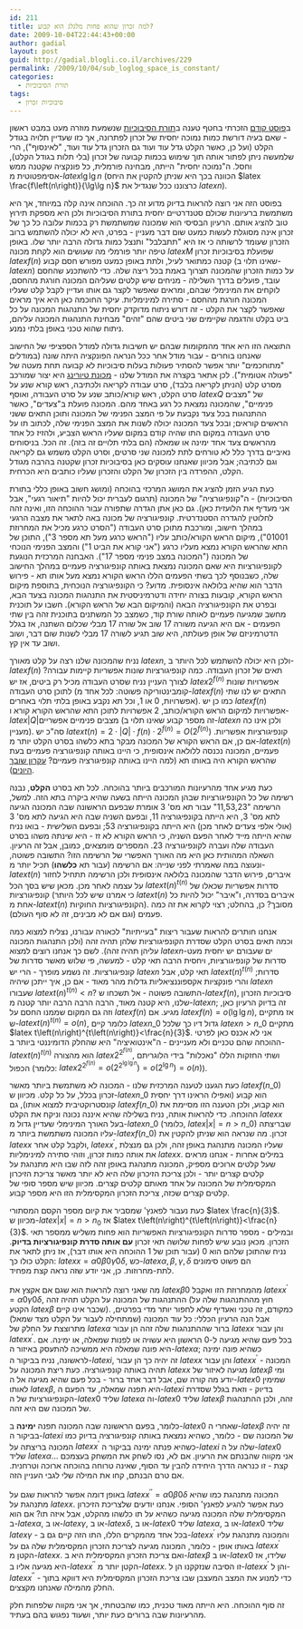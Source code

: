 ```yaml
---
id: 211
title: למה זכרון שהוא פחות מלגלג הוא קבוע?
date: 2009-10-04T22:44:43+00:00
author: gadial
layout: post
guid: http://gadial.blogli.co.il/archives/229
permalink: /2009/10/04/sub_loglog_space_is_constant/
categories:
  - תורת הסיבוכיות
tags:
  - סיבוכיות זכרון
---
```

ב[פוסט קודם](http://www.gadial.net/?p=204) הזכרתי בחטף טענה ב[תורת הסיבוכיות](http://he.wikipedia.org/wiki/%D7%A1%D7%99%D7%91%D7%95%D7%9B%D7%99%D7%95%D7%AA) שנשמעת מוזרה מעט במבט ראשון - שאם בעיה דורשת כמות נמוכה יחסית של זכרון לפתרונה, אך כזו שעדיין תלויה בגודל הקלט (ועל כן, כאשר הקלט גדל עוד ועוד גם הזכרון גדל עוד ועוד, "לאינסוף"), הרי שלמעשה ניתן לפתור אותה תוך שימוש בכמות קבועה של זכרון (בלי תלות בגודל הקלט), וחסל. ה"נמוכה יחסית" הייתה, מבחינה פורמלית, כל פונקציה שקטנה ממש אסימפטוטית מ-$latex \lg\lg n$ (הכוונה בכך היא שניתן להקטין את היחס $latex \frac{f\left(n\right)}{\lg\lg n}$ כרצוננו ככל שנגדיל את $latex n$).

בפוסט הזה אני רוצה להראות בדיוק מדוע זה כך. ההוכחה אינה קלה במיוחד, אך היא משתמשת ברעיונות שכולם סטנדרטיים יחסית בתורת הסיבוכיות ולכן היא מספקת תירוץ טוב להציג אותם. הרעיון הבסיסי הוא שמכונה שמשתמשת רק בכמות עלובה כל כך של זכרון אינה מסוגלת לעשות כמעט שום דבר מעניין - בפרט, היא לא יכולה להשתמש ברוב הזכרון שעומד לרשותה כי אז היא "תתבלבל" ותנצל כמות גדולה הרבה יותר שלו. באופן טיפה יותר פורמלי מה שעושים הוא לקחת מכונה $latex M$ שפועלת בסיבוכיות זכרון $latex f\left(n\right)$ קטנה כמתואר לעיל, ולתת באופן כמעט מפורש חסם קבוע (שאינו תלוי ב-$latex n$) על כמות הזכרון שהמכונה תצרוך באמת בכל ריצה שלה. כדי להשתכנע שהחסם עובד, פועלים בדרך השלילה - מניחים שיש קלטים שעליהם המכונה חורגת מהחסם, לוקחים את המינימלי שבהם, ומראים שאפשר לקצר גם אותו ועדיין לקבל קלט שעליו המכונה חורגת מהחסם - סתירה למינימליות. עיקר החוכמה כאן היא איך מראים שאפשר לקצר את הקלט - זה דורש ניתוח מדוקדק יחסית של התנהגות המכונה על כל ביט בקלט והדגמה שקיימים שני ביטים שהם "זהים" מבחינת התנהגות המכונה עליהם, ניתוח שהוא טכני באופן בלתי נמנע.

התוצאה הזו היא אחד מהמקומות שבהם יש חשיבות גדולה למודל הספציפי של החישוב שאנחנו בוחרים - עבור מודל אחר ככל הנראה הפונקציה היתה שונה (במודלים "מתוחכמים" יותר אפשר להסתיר פעולות בעלות סיבוכיות לא קבועה תחת מעטה של "פעולה אטומית"). לכן אתאר בקצרה את המודל שלנו - [מכונת טיורינג](http://he.wikipedia.org/wiki/%D7%9E%D7%9B%D7%95%D7%A0%D7%AA_%D7%98%D7%99%D7%95%D7%A8%D7%99%D7%A0%D7%92) היא יצור שמורכב מסרט קלט (הניתן לקריאה בלבד), סרט עבודה לקריאה ולכתיבה, ראש קורא שנע על סרט הקלט, ראש קורא/כותב שנע על סרט העבודה, ואוסף $latex Q$ של "מצבים פנימיים", שהמכונה נמצאת כל רגע באחד מהם. המכונה פועלת ב"צעדים", כאשר ההתנהגות בכל צעד נקבעת על פי המצב הפנימי של המכונה ותוכן התאים ששני הראשים קוראים; ובכל צעד המכונה יכולה לשנות את המצב הפנימי שלה, לכתוב תו על סרט העבודה במקום התו שהיה קודם במקום שעליו הראש הצביע, ולהזיז כל אחד מהראשים צעד אחד ימינה או שמאלה (הם בלתי תלויים זה בזה). זה הכל. בניסוחים נאיביים בדרך כלל לא טורחים לתת למכונה שני סרטים, וסרט הקלט משמש גם לקריאה וגם לכתיבה; אבל מכיוון שאנחנו עוסקים כאן בסיבוכיות זכרון שקטנה בהרבה מגודל הקלט, ההפרדה בין הזכרון של הקלט והזכרון שעליו כותבים היא הכרחית.

כעת הגיע הזמן להציג את המושג המרכזי בהוכחה (ומושג חשוב באופן כללי בתורת הסיבוכיות) - ה"קונפיגורציה" של המכונה (תרגום לעברית יכול להיות "תיאור רגעי", אבל אני מעדיף את הלועזית כאן). גם כאן אתן הגדרה שתפורה עבור ההוכחה הזו, ואינה זהה לחלוטין להגדרה הסטנדרטית. קונפיגורציה של מכונה באה לתאר את מצבה הרגעי במהלך חישוב, ומורכבת מתוכן סרט העבודה ("הסרט כרגע מכיל את המחרוזת 01001"), מיקום הראש הקורא/כותב עליו ("הראש כרגע מעל תא מספר 3"), התוכן של התא שהראש הקורא נמצא מעליו כרגע ("אני קורא את הביט 1") והמצב הפנימי הנוכחי של המכונה ("המכונה במצב פנימי מספר 17"). האבחנה המרכזית הנוגעת לקונפיגורציות היא שאם המכונה נמצאת באותה קונפיגורציה פעמיים במהלך החישוב שלה, כשבנוסף לכך בשתי הפעמים הללו הראש הקורא נמצא מעל אותו תא - פירוש הדבר הוא שהיא בלולאה אינסופית. מדוע? כי הקונפיגורציה הנוכחית, בתוספת מיקום הראש הקורא, קובעות בצורה יחידה ודטרמיניסטית את התנהגות המכונה בצעד הבא, ובפרט את הקונפיגורציה הבאה (והמיקום הבא של הראש הקורא). חשבו על תוכנית מחשב שמגיעה פעמיים לאותה שורת קוד, כשמצב כל המשתנים בתוכנית זהה בין שתי הפעמים - אם היא הגיעה משורה 17 שוב אל שורה 17 מבלי שכלום השתנה, אז בגלל הדטרמיניזם של אופן פעולתה, היא שוב תגיע לשורה 17 מבלי לשנות שום דבר, ושוב ושוב עד אין קץ.

נניח שהמכונה שלנו רצה על קלט מאורך $latex n$, ולכן היא יכולה להשתמש לכל היותר ב-$latex f\left(n\right)$ תאים של זכרון העבודה. כמה קונפיגורציות שונות אפשריות קיימות עבורה? לצורך העניין נניח שסרט העבודה מכיל רק ביטים, אז יש $latex 2^{f\left(n\right)}$ אפשרויות שונות לתוכן סרט העבודה (קומבינטוריקה פשוטה: לכל אחד מ-$latex f\left(n\right)$ התאים יש לנו שתי אפשרויות, 0 או 1, וכל תא נקבע באופן בלתי תלוי באחרים). כמו כן יש $latex f\left(n\right)$ אפשרויות למיקום הראש הקורא/כותב, 2 אפשרויות לתוכן התא שהראש הקורא קורא ו-$latex \left|Q\right|$מצבים פנימיים אפשריים (זה מספר קבוע שאינו תלוי ב-$latex n$ ולכן אינו כה מעניין). סה"כ יש $latex t\left(n\right)=2\cdot\left|Q\right|\cdot f\left(n\right)\cdot2^{f\left(n\right)}=O\left(2^{f\left(n\right)}\right)$ קונפיגורציות אפשריות. אם כן, אם הראש הקורא של המכונה מבקר בתא כלשהו בסרט הקלט יותר מ-$latex t\left(n\right)$ פעמיים, המכונה נכנסה ללולאה אינסופית, כי היינו באותה קונפיגורציה פעמיים בעת שהראש הקורא היה באותו תא (למה היינו באותה קונפיגורציה פעמיים? [עקרון שובך היונים](http://he.wikipedia.org/wiki/%D7%A2%D7%A7%D7%A8%D7%95%D7%9F_%D7%A9%D7%95%D7%91%D7%9A_%D7%94%D7%99%D7%95%D7%A0%D7%99%D7%9D)).

כעת מגיע אחד מהרעיונות המורכבים ביותר בהוכחה. לכל תא בסרט **הקלט**, נבנה רשימה של כל הקונפיגורציות שבהן המכונה הייתה בשעה שהיא ביקרה בתא הזה. למשל, הרשימה "11,53,23" עבור תא מס' 3 אומרת שבפעם הראשונה שבה המכונה הגיעה לתא מס' 3, היא הייתה בקונפיגורציה 11, ובפעם השניה שבה היא הגיעה לתא מס' 3 (אולי אלפי צעדים לאחר מכן) היא הייתה בקונפיגורציה 53; ובפעם השלישית - בואו נניח שהיא הייתה מייד לאחר הפעם השניה, כי הראש הקורא לא זז - היא שינתה משהו בסרט העבודה שלה ועברה לקונפיגורציה 23. המספרים מומצאים, כמובן, אבל זה הרעיון. השאלה המהותית כאן היא מה האורך האפשרי של הרשימה הזו? התשובה פשוטה, ונעוצה במה שאמרתי לפני שנייה: אם הרשימה (עבור תא **כלשהו**) תכיל יותר מ-$latex t\left(n\right)$ איברים, פירוש הדבר שהמכונה בלולאה אינסופית ולכן הרשימה תתחיל לחזור על עצמה לאחר מכן. מכאן שיש בסך הכל $latex t\left(n\right)^{t\left(n\right)}$ סדרות אפשריות שכאלו של קונפיגורציות (כי אמרנו שיש לכל היותר $latex t\left(n\right)$ איברים בסדרה, ו"איבר" יכול להיות כל אחת מ-$latex t\left(n\right)$ הקונפיגורציות החוקיות). מסובך? כן, בהחלט; רצוי לקרוא את זה כמה פעמים (וגם אם לא מבינים, זה לא סוף העולם).

אנחנו חותרים להראות שעבור ריצות "בעייתיות" לכאורה עבורנו, נצליח למצוא כמה וכמה תאים בסרט הקלט שסדרת הקונפיגורציות שלהן תהיה זהה (ולכן התנהגות המכונה עליהן תהיה זהה). לשם כך אנחנו רוצים למצוא $latex n$-ים שעבורם יש יחסית מעט סדרות של קונפיגורציות, ויחסית הרבה תאי קלט - למעשה, פי שלוש מאשר סדרות של קונפיגורציות. זה נשמע מופרך - הרי יש $latex n$ תאי קלט, אבל $latex t\left(n\right)^{t\left(n\right)}$ סדרות; והרי פונקציות אקספוננציאליות גדלות מהר מאוד - אם כן, איך ייתכן שיהיה $latex n$ שעבורו $latex t\left(n\right)^{t\left(n\right)}<n$? התשובה פשוטה - אל תשכחו ש-$latex f\left(n\right)$, סיבוכיות הזכרון שלנו, היא קטנה מאוד, הרבה הרבה הרבה יותר קטנה מ-$latex n$; זה בדיוק הרעיון כאן, וזה גם המקום שממנו החסם על $latex f\left(n\right)$ מגיע. אם $latex f\left(n\right)=o\left(\lg\lg n\right)$, אז מתקיים ש-$latex t\left(n\right)^{t\left(n\right)}=o\left(n\right)$, כלומר קיים $latex n\_{0}$ גדול דיו כך שלכל $latex n>n\_{0}$ מתקיים $latex t\left(n\right)^{t\left(n\right)}<\frac{n}{3}$. אני לא אכנס כאן לפרטי ההוכחה שהם טכניים ולא מעניינים - ה"אינטואיציה" היא שהחלק הדומיננטי ביותר ב-$latex t\left(n\right)^{t\left(n\right)}$ הוא מהצורה $latex 2^{2^{f\left(n\right)}}$, ושתי החזקות הללו "נאכלות" בידי הלוגריתם הכפול (כלומר: $latex 2^{2^{f\left(n\right)}}=o\left(2^{2^{\lg\lg n}}\right)=o\left(2^{\lg n}\right)=o\left(n\right)$).

כעת הגענו לטענה המרכזית שלנו - המכונה לא משתמשת ביותר מאשר $latex f\left(n\_{0}\right)$ זכרון בכלל, על כל קלט. מכיוון ש-$latex n\_{0}$ הוא קבוע (ואפילו הראינו דרך יחסית קונסטרוקטיבית למצוא אותו), גם $latex f\left(n\_{0}\right)$ הוא קבוע, ולכן הטענה הזו מסיימת את ההוכחה. כדי להראות אותה, נניח בשלילה שהיא איננה נכונה וניקח את הקלט $latex x$ בעל האורך המינימלי שעדיין גדול מ-$latex n\_{0}$ (כלומר, $latex \left|x\right|=n>n\_{0}$) שבריצתה עליו המכונה משתמשת ביותר מ-$latex f\left(n\_{0}\right)$ זכרון. מה שנראה הוא שניתן להקטין את $latex x$ ולקבל קלט אחר, $latex x^{\prime}$, שעליו המכונה מתנהגת באופן זהה, ולכן גם מנצלת את אותה כמות זכרון, וזוהי סתירה למינימליות $latex x$. במילים אחרות - אנחנו מראים שעל קלטים ארוכים מספיק, המכונה מתנהגת באופן זהה לזה שבו היא מתנהגת על קלטים קצרים יותר - ולכן צריכת הזיכרון שלה היא לא יותר מאשר צריכת הזיכרון המקסימלית של המכונה על אחד מאותם קלטים קצרים. מכיוון שיש מספר סופי של קלטים קצרים שכזה, צריכת הזכרון המקסימלית הזו היא מספר קבוע.

כעת נעבור לפאנץ' שמסביר את קיום מספר הקסם המסתורי $latex \frac{n}{3}$. מכיוון ש-$latex \left|x\right|=n>n_{0}$ אז $latex t\left(n\right)^{t\left(n\right)}<\frac{n}{3}$. ובמילים - מספר סדרות הקונפיגורציות האפשריות הוא פחות משליש ממספר תאי הזכרון. מכאן נובע שיש לפחות שלושה תאי זכרון **עם אותה סדרת קונפיגורציות בדיוק**. נניח שהתוכן שלהם הוא 0 (עבור תוכן של 1 ההוכחה היא אותו דבר), אז ניתן לתאר את הקלט כולו כך: $latex x=\alpha0\beta0\gamma0\delta$, כש-$latex \alpha,\beta,\gamma,\delta$ הם פשוט סימונים לתת-מחרוזות. כן, אני יודע שזה נראה קצת מפחיד.

מה שאני רוצה להראות הוא שגם אם אקצץ את $latex \beta0$ מהמחרוזת הזו ואקבל $latex x^{\prime}=\alpha0\gamma0\delta$, ההתנהגות של המכונה על הקלט תהיה זהה (חוץ מההתנהגות שלה על הקטע $latex \beta$ שכבר אינו קיים). כמקודם, זה טכני ואעדיף שלא לחפור יותר מדי בפרטים, אבל הנה הרעיון הכללי: כל עוד המכונה (שמתחילה לעבור על הקלט מצד שמאל) מתרוצצת על החלק של $latex \alpha$ ברור שההתנהגות שלה זהה הן עבור $latex x$ והן עבור $latex x^{\prime}$. בכל פעם שהיא מגיעה ל-0 הראשון היא עשויה או לפנות שמאלה, או ימינה. אם היא פונה שמאלה היא ממשיכה להתעסק באיזור ה-$latex \alpha$; כשהיא פונה ימינה לראשונה, נניח בביקור ה-$latex i$, זה יהיה כך הן עבור $latex x$ והן עבור $latex x^{\prime}$ - המכונה תהיה באותה קונפיגורציה. כעת ריצת המכונה על $latex x$ מגיעה לאיזור של $latex \beta$ ומי יודע מה קורה שם, אבל דבר אחד ברור - בכל פעם שהיא מגיעה אל ה-$latex 0$ שמימין לאותו $latex \beta$, היא תפנה שמאלה, עד הפעם ה-$latex i$ בדיוק - וזאת בגלל שסדרת הקונפיגורציות של ה-$latex 0$ שליד $latex \alpha$ וה-$latex 0$ שליד $latex \beta$ זהה, ולכן ההתנהגות של המכונה שם היא זהה.

כלומר, בפעם הראשונה שבה המכונה תפנה **ימינה** ב-$latex 0$ שאחרי ה-$latex \beta$ זה יהיה בביקור ה-$latex i$ של המכונה שם - כלומר, כשהיא נמצאת באותה קונפיגורציה בדיוק כמו המכונה בריצתה על $latex x^{\prime}$ כשהיא פנתה ימינה בביקור ה-$latex i$ שלה על ה-$latex 0$ שליד $latex \alpha$&#8230; אני מקווה שהבנתם את הרעיון. אם לא, נסו לשחק את המשחק בעצמכם קצת - זו כנראה הדרך היחידה להבין עד הסוף, שאינה טרוחה בהוכחה ארוכה וטרחנית. אם טרם הבנתם, קחו את המילה שלי לגבי העניין הזה.

באופן דומה אפשר להראות שגם על $latex x^{\prime\prime}=\alpha0\beta0\delta$ המכונה מתנהגת כמו שהיא מתנהגת על $latex x$. כעת אפשר להגיע לפאנץ' הסופי. אנחנו יודעים שלצריכת הזיכרון המקסימלית שלה המכונה מגיעה כשהיא על תו כלשהו מהקלט, אבל איזה תו? אם הוא ב-$latex \alpha$, או ב-$latex \gamma$, או ב-$latex \delta$, או ב-$latex 0$ שליד $latex \alpha$, או ב-$latex 0$ שליד $latex \gamma$ - בכל אחד מהמקרים הללו, התו הזה קיים גם ב-$latex x^{\prime}$ והמכונה מתנהגת עליו באותו אופן - כלומר, המכונה מגיעה לצריכת הזכרון המקסימלית שלה גם על $latex x^{\prime}$ הקטן מ-$latex x$. ואם צריכת הזכרון המקסימלית היא ב-$latex \beta$ או ב-$latex 0$ שלידו, אז היא מגיעה אליו ב-$latex x^{\prime\prime}$ הקטן יותר מ-$latex x$. זו הסיבה שנזקקנו הן ל-$latex x^{\prime}$ והן ל-$latex x^{\prime\prime}$ - כדי למנוע את המצב המעצבן שבו צריכת הזכרון המקסימלית היא דווקא בתוך החלק מהמילה שאנחנו מקצצים.

זה סוף ההוכחה. היא הייתה מאוד טכנית, כמו שהבטחתי, אך אני מקווה שלפחות חלק מהרעיונות שבה ברורים כעת יותר, ושעוד נפגוש בהם בעתיד.